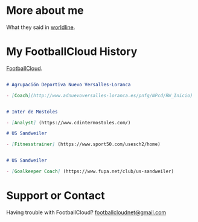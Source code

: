 # More about me

What they said in [worldline](https://worldline.com/en/home/blog/2019/april/meet-the-women-and-men-of-worldline-pedro-garcia-fernandez.html).

# My FootballCloud History

[FootballCloud](https://footballcloud.net).

```markdown

# Agrupación Deportiva Nuevo Versalles-Loranca

- [Coach](http://www.adnuevoversalles-loranca.es/pnfg/NPcd/RW_Inicio)


# Inter de Mostoles

- [Analyst] (https://www.cdintermostoles.com/)

# US Sandweiler

- [Fitnesstrainer] (https://www.sport50.com/usesch2/home)


# US Sandweiler

- [Goalkeeper Coach] (https://www.fupa.net/club/us-sandweiler)

```

# Support or Contact

Having trouble with FootballCloud? <footballcloudnet@gmail.com>
